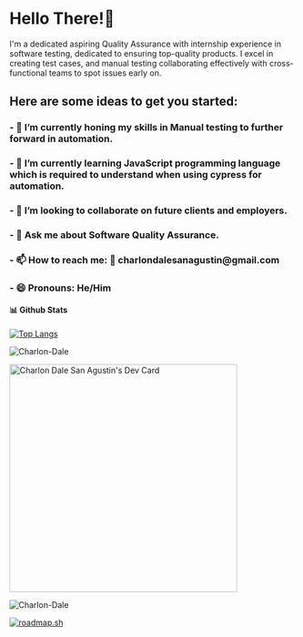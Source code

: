 

<h1>Hello There!👋</h1> 

<p> I'm a dedicated aspiring Quality Assurance with internship experience in software testing, dedicated to ensuring top-quality products. I excel in creating test cases, and manual testing collaborating effectively with cross-functional teams to spot issues early on. </p>

<h2>Here are some ideas to get you started:</h2>

<h3>- 🔭 I’m currently honing my skills in Manual testing to further forward in automation. </h3>
<h3>- 🌱 I’m currently learning JavaScript programming language which is required to understand when using cypress for automation.</h3>
<h3>- 👯 I’m looking to collaborate on future clients and employers.</h3>
<h3>- 💬 Ask me about Software Quality Assurance.</h3>
<h3>- 📫 How to reach me: 📧 charlondalesanagustin@gmail.com </h3>
<h3>- 😄 Pronouns: He/Him </h3>

#### 📊 **Github Stats**
[![Top Langs](https://github-readme-stats.vercel.app/api/top-langs/?username=Charlon-Dale&layout=compact&langs_count=10&hide=Batchfile,XSLT,Makefile,shell,dockerfile,Objective-C,Starlark,Ruby,Hack)](https://github.com/anuraghazra/github-readme-stats)


<p><img align="center" src="https://github-readme-streak-stats.herokuapp.com/?user=Charlon-Dale" alt="Charlon-Dale" /></p>

<a href="https://app.daily.dev/heychadie"><img src="https://api.daily.dev/devcards/20f13e3535634b8f8eb13f7ef0a8d2c2.png?r=osf" width="400" alt="Charlon Dale San Agustin's Dev Card"/></a>

<!--<p>&nbsp;<img align="center" src="https://github-readme-stats.vercel.app/api?username=Charlon-Dale&count_private=true&show_icons=true" alt="Charlon-Dale" /></p>-->


<p align="left"><img src="https://komarev.com/ghpvc/?username=Charlon-Dale&label=Profile%20views&color=0e75b6&style=flat" alt="Charlon-Dale" /></p> 
<a href="https://roadmap.sh"><img src="https://api.roadmap.sh/v1-badge/tall/64905c40db7de05a7a6e8915?variant=dark" alt="roadmap.sh"/></a>



